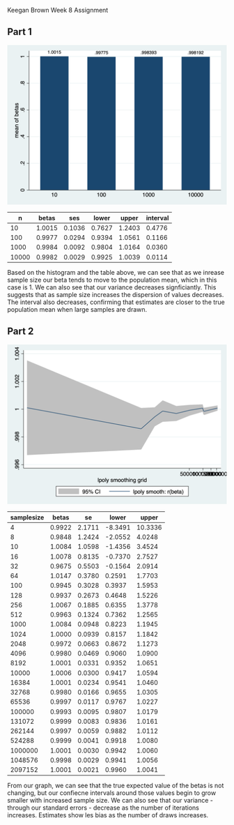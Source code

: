 Keegan Brown
Week 8 Assignment 

## Part 1

![Part1 Graph](outputs/part1_bar.png)

| n     | betas  | ses    | lower  | upper  | interval |
|-------|--------|--------|--------|--------|----------|
| 10    | 1.0015 | 0.1036 | 0.7627 | 1.2403 | 0.4776   |
| 100   | 0.9977 | 0.0294 | 0.9394 | 1.0561 | 0.1166   |
| 1000  | 0.9984 | 0.0092 | 0.9804 | 1.0164 | 0.0360   |
| 10000 | 0.9982 | 0.0029 | 0.9925 | 1.0039 | 0.0114   |

Based on the histogram and the table above, we can see that as we inrease sample size our beta tends to move to the population mean, which in this case is 1. We can also see that our variance decreases signficiantly. This suggests that as sample size increases the dispersion of values decreases. The interval also decreases, confirming that estimates are closer to the true population mean when large samples are drawn. 

## Part 2 

![Part2 Graph](outputs/part2_graph.png)


| samplesize | betas  | se     | lower   | upper   |
|------------|--------|--------|---------|---------|
| 4          | 0.9922 | 2.1711 | -8.3491 | 10.3336 |
| 8          | 0.9848 | 1.2424 | -2.0552 | 4.0248  |
| 10         | 1.0084 | 1.0598 | -1.4356 | 3.4524  |
| 16         | 1.0078 | 0.8135 | -0.7370 | 2.7527  |
| 32         | 0.9675 | 0.5503 | -0.1564 | 2.0914  |
| 64         | 1.0147 | 0.3780 | 0.2591  | 1.7703  |
| 100        | 0.9945 | 0.3028 | 0.3937  | 1.5953  |
| 128        | 0.9937 | 0.2673 | 0.4648  | 1.5226  |
| 256        | 1.0067 | 0.1885 | 0.6355  | 1.3778  |
| 512        | 0.9963 | 0.1324 | 0.7362  | 1.2565  |
| 1000       | 1.0084 | 0.0948 | 0.8223  | 1.1945  |
| 1024       | 1.0000 | 0.0939 | 0.8157  | 1.1842  |
| 2048       | 0.9972 | 0.0663 | 0.8672  | 1.1273  |
| 4096       | 0.9980 | 0.0469 | 0.9060  | 1.0900  |
| 8192       | 1.0001 | 0.0331 | 0.9352  | 1.0651  |
| 10000      | 1.0006 | 0.0300 | 0.9417  | 1.0594  |
| 16384      | 1.0001 | 0.0234 | 0.9541  | 1.0460  |
| 32768      | 0.9980 | 0.0166 | 0.9655  | 1.0305  |
| 65536      | 0.9997 | 0.0117 | 0.9767  | 1.0227  |
| 100000     | 0.9993 | 0.0095 | 0.9807  | 1.0179  |
| 131072     | 0.9999 | 0.0083 | 0.9836  | 1.0161  |
| 262144     | 0.9997 | 0.0059 | 0.9882  | 1.0112  |
| 524288     | 0.9999 | 0.0041 | 0.9918  | 1.0080  |
| 1000000    | 1.0001 | 0.0030 | 0.9942  | 1.0060  |
| 1048576    | 0.9998 | 0.0029 | 0.9941  | 1.0056  |
| 2097152    | 1.0001 | 0.0021 | 0.9960  | 1.0041  |

From our graph, we can see that the true expected value of the betas is not changing, but our confiecne intervals around those values begin to grow smaller with increased sample size. We can also see that our variance - through our standard errors - decrease as the number of iterations increases. Estimates show les bias as the number of draws increases. 
					